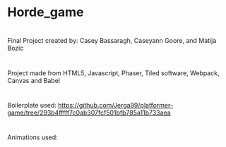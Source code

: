 # Horde_game

#
Final Project created by: Casey Bassaragh, Caseyann Goore, and Matija Bozic

#

Project made from HTML5, Javascript, Phaser, Tiled software, Webpack, Canvas and Babel

#

Boilerplate used: https://github.com/Jerga99/platformer-game/tree/293b4fffff7c0ab307fcf501bfb785a11b733aea

#

Animations used: 
